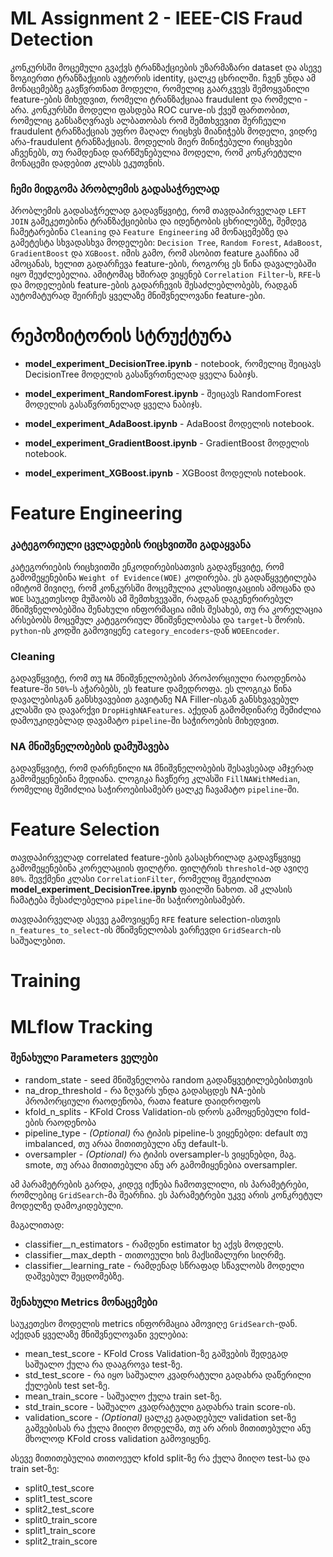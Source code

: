 # ML Assignment 2 - IEEE-CIS Fraud Detection

კონკურსში მოცემული გვაქვს ტრანზაქციების უზარმაზარი dataset და ასევე ზოგიერთი ტრანზაქციის ავტორის identity, ცალკე ცხრილში. ჩვენ უნდა ამ მონაცემებზე გავწვრთნათ მოდელი, რომელიც გაარკვევს შემოყვანილი feature-ების მიხედვით, რომელი ტრანზაქციაა fraudulent და რომელი - არა. კონკურსში მოდელი ფასდება ROC curve-ის ქვეშ ფართობით, რომელიც განსაზღვრავს ალბათობას რომ შემთხვევით შერჩეული fraudulent ტრანზაქციას უფრო მაღალ რიცხვს მიანიჭებს მოდელი, ვიდრე არა-fraudulent ტრანზაქციას. მოდელის მიერ მინიჭებული რიცხვები აჩვენებს, თუ რამდენად დარწმუნებულია მოდელი, რომ კონკრეტული მონაცემი დადებით კლასს ეკუთვნის.

### ჩემი მიდგომა პრობლემის გადასაჭრელად

პრობლემის გადასაჭრელად გადავწყვიტე, რომ თავდაპირველად `LEFT JOIN` გამეკეთებინა ტრანზაქციებისა და იდენტობის ცხრილებზე, შემდეგ ჩამეტარებინა `Cleaning` და `Feature Engineering` ამ მონაცემებზე და გამეტესტა სხვადასხვა მოდელები: `Decision Tree`, `Random Forest`, `AdaBoost`, `GradientBoost` და `XGBoost`. იმის გამო, რომ ასობით feature გააჩნია ამ ამოცანას, ხელით გადარჩევა feature-ების, როგორც ეს წინა დავალებაში იყო შეუძლებელია. ამიტომაც ხშირად ვიყენებ `Correlation Filter`-ს, `RFE`-ს და მოდელების feature-ების გადარჩევის შესაძლებლობებს, რადგან აუტომატურად შეირჩეს ყველაზე მნიშვნელოვანი feature-ები.


# რეპოზიტორის სტრუქტურა

- **model_experiment_DecisionTree.ipynb** - notebook, რომელიც შეიცავს DecisionTree მოდელის გასაწვრთნელად ყველა ნაბიჯს.

- **model_experiment_RandomForest.ipynb** - შეიცავს RandomForest მოდელის გასაწვრთნელად ყველა ნაბიჯს.

- **model_experiment_AdaBoost.ipynb** - AdaBoost მოდელის notebook.

- **model_experiment_GradientBoost.ipynb** - GradientBoost მოდელის notebook.

- **model_experiment_XGBoost.ipynb** - XGBoost მოდელის notebook.


# Feature Engineering

### კატეგორიული ცვლადების რიცხვითში გადაყვანა

კატეგორიების რიცხვითში ენკოდირებისათვის გადავწყვიტე, რომ გამომეყენებინა `Weight of Evidence(WOE)` კოდირება. ეს გადაწყვეტილება იმიტომ მივიღე, რომ კონკურსში მოცემულია კლასიფიკაციის ამოცანა და `WOE` საუკეთესოდ მუშაობს ამ შემთხვევაში, რადგან დაგენერირებულ მნიშვნელობებშია შენახული ინფორმაცია იმის შესახებ, თუ რა კორელაცია არსებობს მოცემულ კატეგორიულ მნიშვნელობასა და `target`-ს შორის. `python`-ის კოდში გამოვიყენე `category_encoders`-დან `WOEEncoder`.

### Cleaning

გადავწყვიტე, რომ თუ `NA` მნიშვნელობების პროპორციული რაოდენობა feature-ში `50%`-ს აჭარბებს, ეს feature დამედროფა. ეს ლოგიკა წინა დავალებისგან განსხვავებით გავიტანე NA Filler-ისგან განსხვავებულ კლასში და დავარქვი `DropHighNAFeatures`. აქედან გამომდინარე შემიძლია დამოუკიდებლად დავამატო `pipeline`-ში საჭიროების მიხედვით.

### NA მნიშვნელობების დამუშავება

გადავწყვიტე, რომ დარჩენილი `NA` მნიშვნელობების შესავსებად ამჯერად გამომეყენებინა მედიანა. ლოგიკა ჩავწერე კლასში `FillNAWithMedian`, რომელიც შემიძლია საჭიროებისამებრ ცალკე ჩავამატო `pipeline`-ში.

# Feature Selection

თავდაპირველად correlated feature-ების გასაცხრილად გადავწყვიყე გამომეყენებინა კორელაციის ფილტრი. ფილტრის `threshold`-ად ავიღე `80%`. შევქმენი კლასი `CorrelationFilter`, რომელიც შეგიძლიათ **model_experiment_DecisionTree.ipynb** ფაილში ნახოთ. ამ კლასის ჩამატება შესაძლებელია `pipeline`-ში საჭიროებისამებრ.

თავდაპირველად ასევე გამოვიყენე `RFE` feature selection-ისთვის `n_features_to_select`-ის მნიშვნელობას ვარჩევდი `GridSearch`-ის საშუალებით.

# Training



# MLflow Tracking

### შენახული Parameters ველები

- random_state - seed მნიშვნელობა random გადაწყვეტილებებისთვის
- na_drop_threshold - რა ზღვარს უნდა გადასცდეს NA-ების პროპორციული რაოდენობა, რათა feature დაიდროფოს
- kfold_n_splits - KFold Cross Validation-ის დროს გამოყენებული fold-ების რაოდენობა
- pipeline_type - *(Optional)* რა ტიპის pipeline-ს ვიყენებდი: default თუ imbalanced, თუ არაა მითითებული ანუ default-ს.
- oversampler - *(Optional)* რა ტიპის oversampler-ს ვიყენებდი, მაგ. smote, თუ არაა მითითებული ანუ არ გამომიყენებია oversampler.

ამ პარამეტრების გარდა, კიდევ იქნება ჩამოთვლილი, ის პარამეტრები, რომლებიც `GridSearch`-მა შეარჩია. ეს პარამეტრები უკვე არის კონკრეტულ მოდელზე დამოკიდებული.

მაგალითად:
- classifier__n_estimators - რამდენი estimator ხე აქვს მოდელს.
- classifier__max_depth - თითოეული ხის მაქსიმალური სიღრმე.
- classifier__learning_rate - რამდენად სწრაფად სწავლობს მოდელი დაშვებულ შეცდომებზე.

### შენახული Metrics მონაცემები

საუკეთესო მოდელის metrics ინფორმაცია ამოვიღე `GridSearch`-დან. აქედან ყველაზე მნიშვნელოვანი ველებია:

- mean_test_score - KFold Cross Validation-ზე გაშვების შედეგად საშუალო ქულა რა დააგროვა test-ზე.
- std_test_score - რა იყო საშუალო კვადრატული გადახრა დაწერილი ქულების test set-ზე.
- mean_train_score - საშუალო ქულა train set-ზე.
- std_train_score - საშუალო კვადრატული გადახრა train score-ის.
- validation_score - *(Optional)* ცალკე გადადებულ validation set-ზე გაშვებისას რა ქულა მიიღო მოდელმა, თუ არ არის მითითებული ანუ მხოლოდ KFold cross validation გამოვიყენე.

ასევე მითითებულია თითოეულ kfold split-ზე რა ქულა მიიღო test-სა და train set-ზე:
- split0_test_score
- split1_test_score
- split2_test_score
- split0_train_score
- split1_train_score
- split2_train_score
